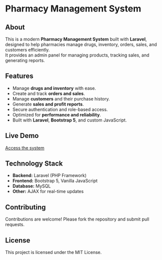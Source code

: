 # Pharmacy Management System

## About

This is a modern **Pharmacy Management System** built with **Laravel**, designed to help pharmacies manage drugs, inventory, orders, sales, and customers efficiently.  
It provides an admin panel for managing products, tracking sales, and generating reports.

## Features

- Manage **drugs and inventory** with ease.
- Create and track **orders and sales**.
- Manage **customers** and their purchase history.
- Generate **sales and profit reports**.
- Secure authentication and role-based access.
- Optimized for **performance and reliability**.
- Built with **Laravel**, **Bootstrap 5**, and custom JavaScript.

## Live Demo

[Access the system](http://sehhamedical.jminnovatechsolution.co.ke/login)

## Technology Stack

- **Backend:** Laravel (PHP Framework)
- **Frontend:** Bootstrap 5, Vanilla JavaScript
- **Database:** MySQL
- **Other:** AJAX for real-time updates

## Contributing

Contributions are welcome! Please fork the repository and submit pull requests.

## License

This project is licensed under the MIT License.






